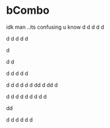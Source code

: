 # bCombo
idk man ..its confusing u know
d
d
d
d
d

d
d
d
d
d

d

d
d

d
d
d
d
d

d
d
d
d
d
d
dd
d
dd
d

d
d
d
d
d
d
d
d
d

dd

d
d
d
d
d
d